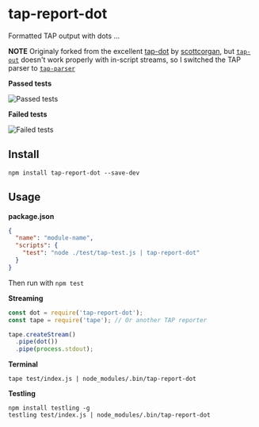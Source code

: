 # tap-report-dot

Formatted TAP output with dots ...

**NOTE**
Originaly forked from the excellent [tap-dot](https://github.com/scottcorgan/tap-dot) by [scottcorgan](https://github.com/scottcorgan),
but [`tap-out`](https://github.com/scottcorgan/tap-out) doesn't work properly with in-script streams,
so I switched the TAP parser to [`tap-parser`](https://github.com/tapjs/tap-parser)

**Passed tests**

![Passed tests](https://i.cloudup.com/NUrIyLYHct.png)

**Failed tests**

![Failed tests](https://i.cloudup.com/70SmvILs9I.png)

## Install

```
npm install tap-report-dot --save-dev
```

## Usage

**package.json**

```json
{
  "name": "module-name",
  "scripts": {
    "test": "node ./test/tap-test.js | tap-report-dot"
  }
}
```

Then run with `npm test`

**Streaming**

```js
const dot = require('tap-report-dot');
const tape = require('tape'); // Or another TAP reporter

tape.createStream()
  .pipe(dot())
  .pipe(process.stdout);
```

**Terminal**

```
tape test/index.js | node_modules/.bin/tap-report-dot
```

**Testling**

```
npm install testling -g
testling test/index.js | node_modules/.bin/tap-report-dot
```
